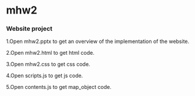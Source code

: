 # mhw2

### Website project

1.Open mhw2.pptx to get an overview of the implementation of the website.

2.Open mhw2.html to get html code.

3.Open mhw2.css to get css code.

4.Open scripts.js to get js code.

5.Open contents.js to get map_object code.
